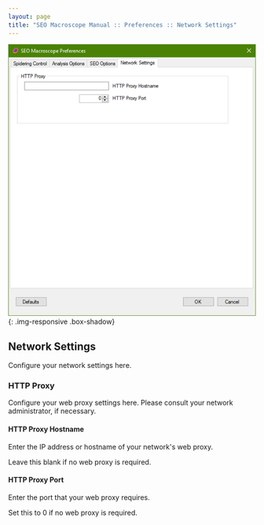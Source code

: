 ```yaml
---
layout: page
title: "SEO Macroscope Manual :: Preferences :: Network Settings"
---
```


![SEO Macroscope spidering control preferences](../../images/preferences-network-settings.png){: .img-responsive .box-shadow}

## Network Settings

Configure your network settings here.

### HTTP Proxy

Configure your web proxy settings here. Please consult your network administrator, if necessary.

#### HTTP Proxy Hostname

Enter the IP address or hostname of your network's web proxy.

Leave this blank if no web proxy is required.

#### HTTP Proxy Port

Enter the port that your web proxy requires.

Set this to 0 if no web proxy is required.
